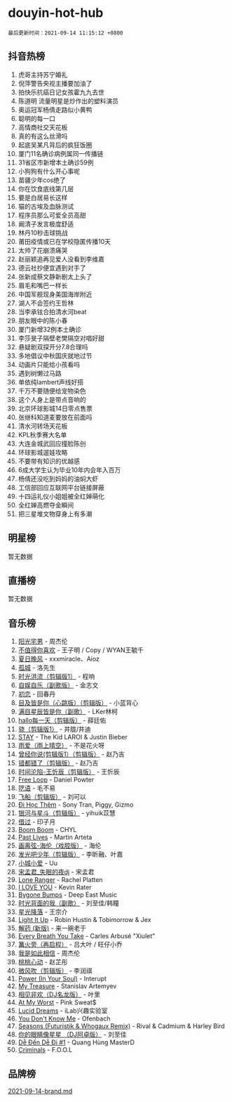 # douyin-hot-hub

`最后更新时间：2021-09-14 11:15:12 +0800`

## 抖音热榜

1. 虎哥主持苏宁婚礼
1. 倪萍警告央视主播要加油了
1. 拍快乐抗癌日记女孩霍九九去世
1. 陈道明 流量明星是炒作出的塑料演员
1. 奥运冠军杨倩走路似小黄鸭
1. 聪明的每一口
1. 高情商社交天花板
1. 真的有这么丝滑吗
1. 起底吴某凡背后的疯狂饭圈
1. 厦门11名确诊病例属同一传播链
1. 31省区市新增本土确诊59例
1. 小狗狗有什么开心事呢
1. 苗疆少年cos绝了
1. 你在饮食底线第几层
1. 要是白居易长这样
1. 猫的古埃及血脉测试
1. 程序员那么可爱全员高甜
1. 阚清子发言极度舒适
1. 林丹10秒击球挑战
1. 莆田疫情或已在学校隐匿传播10天
1. 太帅了花崩溃痛哭
1. 赵丽颖追再见爱人没看到李维嘉
1. 德云社抄便宜遇到对手了
1. 张新成蔡文静新剧太上头了
1. 眉毛和嘴巴一样长
1. 中国军舰现身美国海岸附近
1. 湖人不会签约王哲林
1. 当李承铉合拍清水河beat
1. 朋友眼中的陈小春
1. 厦门新增32例本土确诊
1. 李莎旻子隔壁老樊隔空对唱好甜
1. 悬疑剧双探开分7.8合理吗
1. 多地倡议中秋国庆就地过节
1. 动画片只能给小孩看吗
1. 遇到树懒过马路
1. 单依纯lambert声线好搭
1. 千万不要随便给宠物染色
1. 这个人身上是带点音响的
1. 北京环球影城14日零点售票
1. 张继科知道麦要放在前面吗
1. 清水河转场天花板
1. KPL秋季赛大名单
1. 大连金城武回应撞脸陈创
1. 环球影城遛娃攻略
1. 不要带有知识的优越感
1. 6成大学生认为毕业10年内会年入百万
1. 杨倩还没吃到妈妈的油焖大虾
1. 工信部回应互联网平台链接屏蔽
1. 十四运礼仪小姐姐被全红婵萌化
1. 全红婵高燃夺金瞬间
1. 把三星堆文物穿身上有多潮

## 明星榜

暂无数据

## 直播榜

暂无数据

## 音乐榜

1. [阳光宅男]() - 周杰伦
1. [不值得你喜欢]() - 王子明 / Copy / WYAN王毓千
1. [夏日晚风](https://sf3-cdn-tos.douyinstatic.com/obj/tos-cn-ve-2774/48fb12bf307c48afb58ac6c80209ed35) - xxxmiracle、Aioz
1. [孤城]() - 洛先生
1. [时光洪流（剪辑版1）]() - 程响
1. [自娱自乐（副歌版）](https://sf6-cdn-tos.douyinstatic.com/obj/tos-cn-ve-2774/a63b6870e3b949d385737ae6f1303199) - 金志文
1. [初恋]() - 回春丹
1. [目及皆是你（心跳版）（剪辑版）]() - 小蓝背心
1. [满目星辰皆是你（副歌）](https://sf3-cdn-tos.douyinstatic.com/obj/tos-cn-ve-2774/f750c9d3284c45dd99ebf8d39f9dbe68) - LKer林柯
1. [hallo每一天（剪辑版）](https://sf6-cdn-tos.douyinstatic.com/obj/tos-cn-ve-2774/e212772f9d4842e3a75837471eff7f63) - 薛廷佑
1. [骁（剪辑版1）](https://sf6-cdn-tos.douyinstatic.com/obj/tos-cn-ve-2774/f5e7b591f7bc490ca7c8b4c9887ba028) - 井胧/井迪
1. [STAY](https://sf6-cdn-tos.douyinstatic.com/obj/tos-cn-ve-2774/888b40ee58934cae8d8ed1a96db93c57) - The Kid LAROI & Justin Bieber
1. [雨爱（雨上晴空）]() - 不是花火呀
1. [曾经你说(剪辑版1）（剪辑版）](https://sf6-cdn-tos.douyinstatic.com/obj/tos-cn-ve-2774/009731e932704ed28ba74617e292f8c0) - 赵乃吉
1. [错都错了（剪辑版）](https://sf6-cdn-tos.douyinstatic.com/obj/tos-cn-ve-2774/d7ff48d91ea04ceeb2270e9989f13635) - 赵乃吉
1. [时间沦陷-王忻辰（剪辑版）](https://sf3-cdn-tos.douyinstatic.com/obj/tos-cn-ve-2774/7fa8d0afdac84604b561a6bae3390113) - 王忻辰
1. [Free Loop](https://sf3-cdn-tos.douyinstatic.com/obj/tos-cn-ve-2774/6bf7cbdca7a54b26983694a314531bd4) - Daniel Powter
1. [呓语]() - 毛不易
1. [飞船（剪辑版）](https://sf6-cdn-tos.douyinstatic.com/obj/tos-cn-ve-2774/a5acdd7e03714ddc936e5e0da63d89e8) - 刘可以
1. [Đi Học Thêm](https://sf3-cdn-tos.douyinstatic.com/obj/tos-cn-ve-2774/c3fc0019c5f84f5caa3d4f35eb09bb29) - Sony Tran, Piggy, Gizmo
1. [银河与星斗（剪辑版）](https://sf6-cdn-tos.douyinstatic.com/obj/tos-cn-ve-2774/cd29a9dd83664524b056312707bcfe34) - yihuik苡慧
1. [借过]() - 印子月
1. [Boom Boom](https://sf3-cdn-tos.douyinstatic.com/obj/tos-cn-ve-2774/734a506f0eef41528e2061edc0d8f5a8) - CHYL
1. [Past Lives](https://sf6-cdn-tos.douyinstatic.com/obj/tos-cn-ve-2774/201a624b4b4f47d4ac8c895a2c7aeb32) - Martin Arteta
1. [画离弦-海伦（戏腔版）](https://sf3-cdn-tos.douyinstatic.com/obj/tos-cn-ve-2774/8f235c63c69940bda737153d8adc152d) - 海伦
1. [发光吧少年（剪辑版）](https://sf6-cdn-tos.douyinstatic.com/obj/tos-cn-ve-2774/a3aa60bc88e2414fa1e2d75986e823d4) - 李昕融、叶嘉
1. [小城小爱]() - Uu
1. [宋孟君_失眠的夜dj](https://sf3-cdn-tos.douyinstatic.com/obj/tos-cn-ve-2774/d2b238968cce401280af21ea0f297b94) - 宋孟君
1. [Lone Ranger]() - Rachel Platten
1. [I LOVE YOU](https://sf3-cdn-tos.douyinstatic.com/obj/tos-cn-ve-2774/c302ebd27f31424091e9d2773d742f63) - Kevin Rater
1. [Bygone Bumps]() - Deep East Music
1. [时光背面的我（副歌）](https://sf6-cdn-tos.douyinstatic.com/obj/tos-cn-ve-2774/d5c634788d8245f796314952f28e1891) - 刘至佳/韩瞳
1. [星光降落](https://sf3-cdn-tos.douyinstatic.com/obj/tos-cn-ve-2774/69c2c0bdd07941bd875538ac21bdbcd4) - 王宗介
1. [Light It Up](https://sf6-cdn-tos.douyinstatic.com/obj/tos-cn-ve-2774/3b77cb7037e54b3dbf432784f1436614) - Robin Hustin & Tobimorrow & Jex
1. [解药 (新版)]() - 来一碗老于
1. [Every Breath You Take](https://sf3-cdn-tos.douyinstatic.com/obj/tos-cn-ve-2774/58046ea1ace046738bbc23f1d84e8751) - Carles Arbusé "Xiulet"
1. [篝火旁（再启程）]() - 吕大叶 / 旺仔小乔
1. [我是如此相信]() - 周杰伦
1. [桃桃心动]() - 赵芷彤
1. [微风吹（剪辑版）](https://sf6-cdn-tos.douyinstatic.com/obj/tos-cn-ve-2774/13c7f1a894c1443baad9b835bcb8e4dd) - 李润祺
1. [Power (In Your Soul)](https://sf6-cdn-tos.douyinstatic.com/obj/tos-cn-ve-2774/fd7e24a379524831a3735ead41eb0f1f) - Interupt
1. [My Treasure]() - Stanislav Artemyev
1. [相见非欢（DJ名龙版）](https://sf3-cdn-tos.douyinstatic.com/obj/tos-cn-ve-2774/36e2ccb11af944df8fdea74edc5ea659) - 叶里
1. [At My Worst](https://sf3-cdn-tos.douyinstatic.com/obj/tos-cn-ve-2774/e27c2d66fe624dd2a0d70f38698e2680) - Pink Sweat$
1. [Lucid Dreams](https://sf6-cdn-tos.douyinstatic.com/obj/tos-cn-ve-2774/570a59fee4594435b4802feb279d5fd1) - iLab兴趣实验室
1. [You Don't Know Me](https://sf6-cdn-tos.douyinstatic.com/obj/tos-cn-ve-2774/72ea1024d67a463aaacf85ed8552d90a) - Ofenbach
1. [Seasons (Futuristik & Whogaux Remix)](https://sf3-cdn-tos.douyinstatic.com/obj/tos-cn-ve-2774/dcf37d490a0c492cbf33a8f2c81d7edf) - Rival & Cadmium & Harley Bird
1. [你的眼睛像星星 （DJ阿卓版）]() - 刘至佳
1. [Dễ Đến Dễ Đi #1](https://sf6-cdn-tos.douyinstatic.com/obj/tos-cn-ve-2774/4e58392c02f4464b95e03b05e0066366) - Quang Hùng MasterD
1. [Criminals](https://sf6-cdn-tos.douyinstatic.com/obj/tos-cn-ve-2774/dce30f7d26074ab78dbef383f6e20d75) - F.O.O.L

## 品牌榜

[2021-09-14-brand.md](2021-09-14-brand.md)
